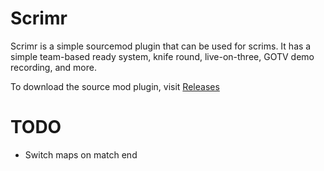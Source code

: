 # Scrimr
Scrimr is a simple sourcemod plugin that can be used for scrims. It has a simple team-based ready system, knife round, live-on-three, GOTV demo recording, and more.

To download the source mod plugin, visit [Releases](https://github.com/b1naryth1ef/scrimr/releases)

# TODO
- Switch maps on match end
